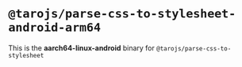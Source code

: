 # `@tarojs/parse-css-to-stylesheet-android-arm64`

This is the **aarch64-linux-android** binary for `@tarojs/parse-css-to-stylesheet`
